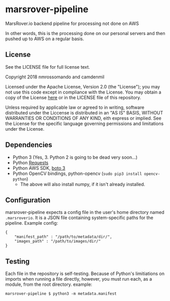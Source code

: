 # marsrover-pipeline
MarsRover.io backend pipeline for processing not done on AWS

In other words, this is the processing done on our personal servers and then pushed up to AWS on a regular basis.

## License

See the LICENSE file for full license text.

Copyright 2018 nmrossomando and camdenmil

Licensed under the Apache License, Version 2.0 (the "License");
you may not use this code except in compliance with the License.
You may obtain a copy of the License [here](http://www.apache.org/licenses/LICENSE-2.0)
or in the LICENSE file of this repository.

Unless required by applicable law or agreed to in writing, software
distributed under the Liccense is distributed in an "AS IS" BASIS,
WITHOUT WARRANTIES OR CONDITIONS OF ANY KIND, eith express or implied.
See the License for the specific language governing permissions and
limitations under the License.

## Dependencies
*	Python 3 (Yes, 3. Python 2 is going to be dead very soon...)
*	Python [Requests](http://docs.python-requests.org/en/master/)
*	Python AWS SDK, [boto 3](https://aws.amazon.com/sdk-for-python/)
*	Python OpenCV bindings, python-opencv (`sudo pip3 install opencv-python`)
	*	The above will also install numpy, if it isn't already installed.

## Configuration
marsrover-pipeline expects a config file in the user's home directory named `.marsroverio`.
It is a JSON file containing system-specific paths for the pipeline. Example config:

	{
		"manifest_path" : "/path/to/metadata/dir/",
		"images_path" : "/path/to/images/dir/"
	}

## Testing
Each file in the repository is self-testing. Because of Python's limitiations on imports when running a file
directly, however, you must run each, as a module, from the root directory. example:

    marsrover-pipeline $ python3 -m metadata.manifest

